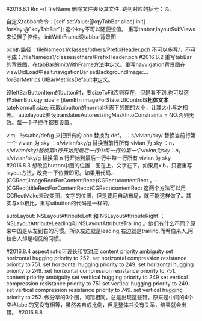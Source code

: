 #2016.8.1
Rm –rf fileName  删除文件夹及其文件.
跳到对应的括号：%.

自定义tabbar命令：[self setValue:[[kqyTabBar alloc] init] forKey:@"kqyTabBar"];
这个key不可以随便设值。
重写tabbar,layoutSubViews来设置子控件。
initWithFrame设tabbar背景图

pch的路径：fileNameos1/classes/others/PrefixHeader.pch 不可以多写/，不可写成：/fileNameos1/classes/others/PrefixHeader.pch
#2016.8.2
重写tabBar的背景图，在tabBar的initWithFrame方法中定义。重写navvigation背景图在viewDidLoad中self.navigationBar setBackgroundImage:... forBarMetrics:UIBarMetricsDefault中定义。

设leftBarButtonItem的button时，要sizeToFit否则存在，但是看不到.也可以这样:itemBtn.kqy_size = [itemBtn imageForState:UIControlS**粗体文本**tateNormal].size; 获取uibutton的normal状态下的图的大小，让其大小与之相等。
autolayout:要设translatesAutoresizingMaskIntoConstraints = NO.否则无效。每一个子控件都要设置。

vim:
:％s/abc/def/g
来把所有的 abc 替换为 def。
：s/vivian/sky/ 替换当前行第一个 vivian 为 sky 
：s/vivian/sky/g 替换当前行所有 vivian 为 sky 
：n，$s/vivian/sky/ 替换第 n 行开始到最后一行中每一行的第一个 vivian 为 sky 
：n，$s/vivian/sky/g 替换第 n 行开始到最后一行中每一行所有 vivian 为 sky 
#2016.8.3
想改变button中图的位置：图在上，文字在下。如果用xib，只要重写layout方法，改变一下位置即可。如果用代码.- (CGRect)imageRectForContentRect:(CGRect)contentRect  。- (CGRect)titleRectForContentRect:(CGRect)contentRect    这两个方法可以用CGRectMake来改变图，文字的位置，但是要用自动布局，就不能这样做了。其实与xib相比，重写uibutton的代码是一样的。

autoLayout:
    NSLayoutAttributeLeft 和 NSLayoutAttributeRight ；NSLayoutAttributeLeading和 NSLayoutAttributeTrailing 。他们有什么不同？原来中国是从左到右的习惯。所以左边就是leading,右边就是trailing.而希伯来人,阿拉伯人却是相反的习惯。
  
#2016.8.4
  aspect ratio可设长和宽对应
  content priority ambiguity
  set horizontal hugging priority to 252.
  set horizontal compression resistance priority to 751.
  set horizontal hugging priority to 249.
  set horizontal hugging priority to 249.
  set horizontal compression resistance priority to 751.
  content priority ambiguity
  set veritical hugging priority to 249
  set vertical compression resistance priority to 751
  set vertical hugging priority to 249.
  set vertical compression resistance priority to 749.
  set vertical hugging priority to 252.
  做分享的3个图，间距相同。总是出现这些错。原来是中间的4个空格label的宽没有相等，虽然各自成比例，但是整体并没有关系，结果就会出错。
  #2016.8.8